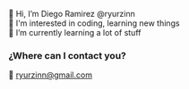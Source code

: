 👋 Hi, I’m Diego Ramirez @ryurzinn  
🍻 I'm interested in coding, learning new things   
🧃 I’m currently learning a lot of stuff 

### ¿Where can I contact you?
📧 ryurzinn@gmail.com





